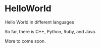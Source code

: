 # HelloWorld
Hello World in different languages

So far, there is C++, Python, Ruby, and Java.

More to come soon.
